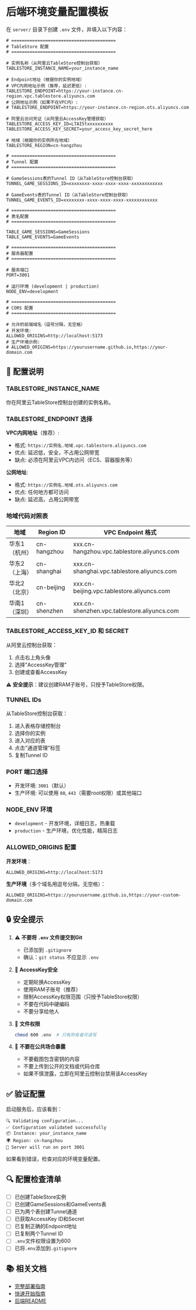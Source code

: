 # 后端环境变量配置模板

在 `server/` 目录下创建 `.env` 文件，并填入以下内容：

```env
# ========================================
# TableStore 配置
# ========================================

# 实例名称（从阿里云TableStore控制台获取）
TABLESTORE_INSTANCE_NAME=your_instance_name

# Endpoint地址（根据你的实例地域）
# VPC内网地址示例（推荐，延迟更低）:
TABLESTORE_ENDPOINT=https://your-instance.cn-region.vpc.tablestore.aliyuncs.com
# 公网地址示例（如果不在VPC内）:
# TABLESTORE_ENDPOINT=https://your-instance.cn-region.ots.aliyuncs.com

# 阿里云访问凭证（从阿里云AccessKey管理获取）
TABLESTORE_ACCESS_KEY_ID=LTAI5txxxxxxxxxx
TABLESTORE_ACCESS_KEY_SECRET=your_access_key_secret_here

# 地域（根据你的实例所在地域）
TABLESTORE_REGION=cn-hangzhou

# ========================================
# Tunnel 配置
# ========================================

# GameSessions表的Tunnel ID（从TableStore控制台获取）
TUNNEL_GAME_SESSIONS_ID=xxxxxxxx-xxxx-xxxx-xxxx-xxxxxxxxxxxx

# GameEvents表的Tunnel ID（从TableStore控制台获取）
TUNNEL_GAME_EVENTS_ID=xxxxxxxx-xxxx-xxxx-xxxx-xxxxxxxxxxxx

# ========================================
# 表名配置
# ========================================

TABLE_GAME_SESSIONS=GameSessions
TABLE_GAME_EVENTS=GameEvents

# ========================================
# 服务器配置
# ========================================

# 服务端口
PORT=3001

# 运行环境 (development | production)
NODE_ENV=development

# ========================================
# CORS 配置
# ========================================

# 允许的前端域名（逗号分隔，无空格）
# 开发环境:
ALLOWED_ORIGINS=http://localhost:5173
# 生产环境示例:
# ALLOWED_ORIGINS=https://yourusername.github.io,https://your-domain.com
```

## 📝 配置说明

### TABLESTORE_INSTANCE_NAME

你在阿里云TableStore控制台创建的实例名称。

### TABLESTORE_ENDPOINT 选择

**VPC内网地址**（推荐）:
- 格式: `https://实例名.地域.vpc.tablestore.aliyuncs.com`
- 优点: 延迟低，安全，不占用公网带宽
- 缺点: 必须在阿里云VPC内访问（ECS、容器服务等）

**公网地址**:
- 格式: `https://实例名.地域.ots.aliyuncs.com`
- 优点: 任何地方都可访问
- 缺点: 延迟高，占用公网带宽

### 地域代码对照表

| 地域 | Region ID | VPC Endpoint 格式 |
|------|-----------|------------------|
| 华东1（杭州） | cn-hangzhou | xxx.cn-hangzhou.vpc.tablestore.aliyuncs.com |
| 华东2（上海） | cn-shanghai | xxx.cn-shanghai.vpc.tablestore.aliyuncs.com |
| 华北2（北京） | cn-beijing | xxx.cn-beijing.vpc.tablestore.aliyuncs.com |
| 华南1（深圳） | cn-shenzhen | xxx.cn-shenzhen.vpc.tablestore.aliyuncs.com |

### TABLESTORE_ACCESS_KEY_ID 和 SECRET

从阿里云控制台获取：
1. 点击右上角头像
2. 选择"AccessKey管理"
3. 创建或查看AccessKey

⚠️ **安全提示**：建议创建RAM子账号，只授予TableStore权限。

### TUNNEL IDs

从TableStore控制台获取：
1. 进入表格存储控制台
2. 选择你的实例
3. 进入对应的表
4. 点击"通道管理"标签
5. 复制Tunnel ID

### PORT 端口选择

- 开发环境: `3001`（默认）
- 生产环境: 可以使用 `80`, `443`（需要root权限）或其他端口

### NODE_ENV 环境

- `development` - 开发环境，详细日志，热重载
- `production` - 生产环境，优化性能，精简日志

### ALLOWED_ORIGINS 配置

**开发环境**：
```
ALLOWED_ORIGINS=http://localhost:5173
```

**生产环境**（多个域名用逗号分隔，无空格）：
```
ALLOWED_ORIGINS=https://yourusername.github.io,https://your-custom-domain.com
```

## 🔒 安全提示

1. ⚠️ **不要将 `.env` 文件提交到Git**
   - 已添加到 `.gitignore`
   - 确认：`git status` 不应显示 `.env`

2. 🔑 **AccessKey安全**
   - 定期轮换AccessKey
   - 使用RAM子账号（推荐）
   - 限制AccessKey权限范围（只授予TableStore权限）
   - 不要在代码中硬编码
   - 不要分享给他人

3. 📂 **文件权限**
   ```bash
   chmod 600 .env  # 只有所有者可读写
   ```

4. 🚫 **不要在公共场合暴露**
   - 不要截图包含密钥的内容
   - 不要上传到公开的文档或代码仓库
   - 如果不慎泄露，立即在阿里云控制台禁用该AccessKey

## ✅ 验证配置

启动服务后，应该看到：

```
🔍 Validating configuration...
✅ Configuration validated successfully
📦 Instance: your_instance_name
🌍 Region: cn-hangzhou
🚀 Server will run on port 3001
```

如果看到错误，检查对应的环境变量配置。

## 🔍 配置检查清单

- [ ] 已创建TableStore实例
- [ ] 已创建GameSessions和GameEvents表
- [ ] 已为两个表创建Tunnel通道
- [ ] 已获取AccessKey ID和Secret
- [ ] 已复制正确的Endpoint地址
- [ ] 已复制两个Tunnel ID
- [ ] `.env`文件权限设置为600
- [ ] 已将`.env`添加到`.gitignore`

## 📚 相关文档

- [完整部署指南](./TABLESTORE_DEPLOYMENT_GUIDE.md)
- [快速开始指南](./TABLESTORE_QUICK_START.md)
- [后端README](./SERVER_README.md)
